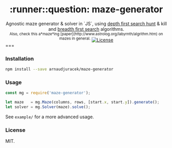<h1 align="center">:runner::question: maze-generator</h1>
<div align="center">Agnostic maze generator &amp; solver in `JS`, using <a href="http://weblog.jamisbuck.org/2011/1/24/maze-generation-hunt-and-kill-algorithm">depth first search hunt</a> &amp; kill and <a href="https://en.wikipedia.org/wiki/Breadth-first_search">breadth first search</a> algorithms.</div>

<div align="center">
  <sup>Also, check this a*maze*ing [paper](http://www.astrolog.org/labyrnth/algrithm.htm) on mazes in general.</sup>
  <!-- License -->
  <a href="https://raw.githubusercontent.com/arnaudjuracek/xy/master/LICENSE">
    <img src="https://img.shields.io/badge/license-MIT-blue.svg?style=flat-square" alt="License" />
  </a>
</div>
===

### Installation
```sh
npm install --save arnaudjuracek/maze-generator
```

### Usage

```js
const mg = require('maze-generator');

let maze   = mg.Maze(columns, rows, [start.x, start.y]).generate();
let solver = mg.Solver(maze).solve();
```

See `example/` for a more advanced usage.

### License
MIT.
